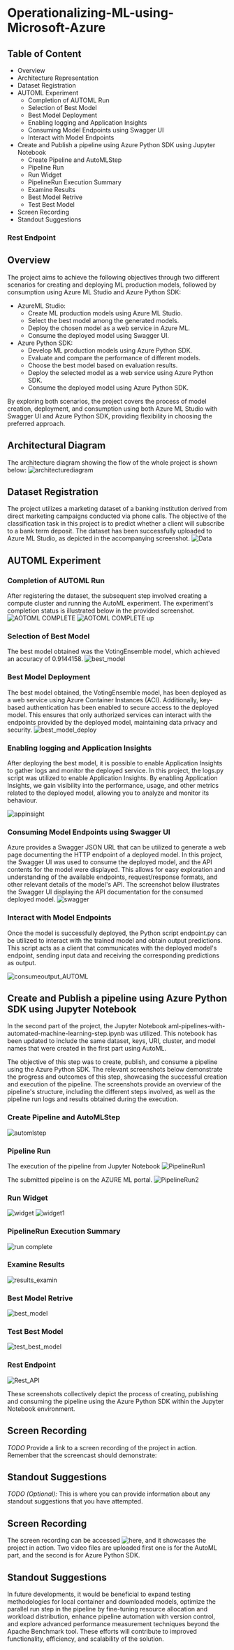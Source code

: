 # Operationalizing-ML-using-Microsoft-Azure
## Table of Content
- Overview
- Architecture Representation
- Dataset Registration
- AUTOML Experiment
  - Completion of AUTOML Run
  - Selection of Best Model
  - Best Model Deployment
  - Enabling logging and Application Insights
  - Consuming Model Endpoints using Swagger UI
  - Interact with Model Endpoints
- Create and Publish a pipeline using Azure Python SDK using Jupyter Notebook
  - Create Pipeline and AutoMLStep
  - Pipeline Run
  - Run Widget
  - PipelineRun Execution Summary
  - Examine Results
  - Best Model Retrive
  - Test Best Model
- Screen Recording
- Standout Suggestions


### Rest Endpoint

## Overview
The project aims to achieve the following objectives through two different scenarios for creating and deploying ML production models, followed by consumption using Azure ML Studio and Azure Python SDK:
- AzureML Studio:
  - Create ML production models using Azure ML Studio.
  - Select the best model among the generated models.
  - Deploy the chosen model as a web service in Azure ML.
  - Consume the deployed model using Swagger UI.
- Azure Python SDK:
  - Develop ML production models using Azure Python SDK.
  - Evaluate and compare the performance of different models.
  - Choose the best model based on evaluation results.
  - Deploy the selected model as a web service using Azure Python SDK.
  - Consume the deployed model using Azure Python SDK.

By exploring both scenarios, the project covers the process of model creation, deployment, and consumption using both Azure ML Studio with Swagger UI and Azure Python SDK, providing flexibility in choosing the preferred approach.

## Architectural Diagram
The  architecture diagram showing the flow of the whole project is shown below:
![architecturediagram](https://github.com/raohashim/Udacity_ML_With_Azure_NanoDegree_Projects/assets/50891264/257e4aa3-55fb-4cff-8426-af0d1f9b039e)

## Dataset Registration
The project utilizes a marketing dataset of a banking institution derived from direct marketing campaigns conducted via phone calls. The objective of the classification task in this project is to predict whether a client will subscribe to a bank term deposit. The dataset has been successfully uploaded to Azure ML Studio, as depicted in the accompanying screenshot. 
![Data](https://github.com/raohashim/Udacity_ML_With_Azure_NanoDegree_Projects/assets/50891264/bddded58-dfda-446f-aeab-666907ad6d86)

## AUTOML Experiment

### Completion of AUTOML Run
After registering the dataset, the subsequent step involved creating a compute cluster and running the AutoML experiment. The experiment's completion status is illustrated below in the provided screenshot.
![AOTOML COMPLETE](https://github.com/raohashim/Udacity_ML_With_Azure_NanoDegree_Projects/assets/50891264/83ff5922-074d-48c1-8a64-07ecf6724051)
![AOTOML COMPLETE up](https://github.com/raohashim/Udacity_ML_With_Azure_NanoDegree_Projects/assets/50891264/230d195d-ba4c-4e66-9ef7-80b2433a95fd)
### Selection of Best Model
The best model obtained was the VotingEnsemble model, which achieved an accuracy of 0.9144158.
![best_model](https://github.com/raohashim/Udacity_ML_With_Azure_NanoDegree_Projects/assets/50891264/c168b5d8-d7f9-4752-8ce7-bfb4d1ce3050)
### Best Model Deployment
The best model obtained, the VotingEnsemble model, has been deployed as a web service using Azure Container Instances (ACI). Additionally, key-based authentication has been enabled to secure access to the deployed model. This ensures that only authorized services can interact with the endpoints provided by the deployed model, maintaining data privacy and security.
![best_model_deploy](https://github.com/raohashim/Udacity_ML_With_Azure_NanoDegree_Projects/assets/50891264/a53ce91b-0c2f-45fa-b598-7f802b547426)
### Enabling logging and Application Insights
After deploying the best model, it is possible to enable Application Insights to gather logs and monitor the deployed service. In this project, the logs.py script was utilized to enable Application Insights. By enabling Application Insights, we gain visibility into the performance, usage, and other metrics related to the deployed model, allowing you to analyze and monitor its behaviour.

![appinsight](https://github.com/raohashim/Udacity_ML_With_Azure_NanoDegree_Projects/assets/50891264/d320292d-7693-4097-bdf2-04ab41f4fff2)

### Consuming Model Endpoints using Swagger UI
Azure provides a Swagger JSON URL that can be utilized to generate a web page documenting the HTTP endpoint of a deployed model. In this project, the Swagger UI was used to consume the deployed model, and the API contents for the model were displayed. This allows for easy exploration and understanding of the available endpoints, request/response formats, and other relevant details of the model's API. The screenshot below illustrates the Swagger UI displaying the API documentation for the consumed deployed model.
![swagger](https://github.com/raohashim/Udacity_ML_With_Azure_NanoDegree_Projects/assets/50891264/940cb903-8c8c-44c7-8415-c3421b81f4fc)

### Interact with Model Endpoints 
Once the model is successfully deployed, the Python script endpoint.py can be utilized to interact with the trained model and obtain output predictions. This script acts as a client that communicates with the deployed model's endpoint, sending input data and receiving the corresponding predictions as output.

![consumeoutput_AUTOML](https://github.com/raohashim/Udacity_ML_With_Azure_NanoDegree_Projects/assets/50891264/94433644-ce58-4ba5-acb8-2ed24f9da1cf)

## Create and Publish a pipeline using Azure Python SDK using Jupyter Notebook
In the second part of the project, the Jupyter Notebook aml-pipelines-with-automated-machine-learning-step.ipynb was utilized. This notebook has been updated to include the same dataset, keys, URI, cluster, and model names that were created in the first part using AutoML.

The objective of this step was to create, publish, and consume a pipeline using the Azure Python SDK. The relevant screenshots below demonstrate the progress and outcomes of this step, showcasing the successful creation and execution of the pipeline. The screenshots provide an overview of the pipeline's structure, including the different steps involved, as well as the pipeline run logs and results obtained during the execution.
### Create Pipeline and AutoMLStep

![automlstep](https://github.com/raohashim/Udacity_ML_With_Azure_NanoDegree_Projects/assets/50891264/0619a1d3-8e31-46bd-ab45-7f444196adbc)

### Pipeline Run
The execution of the pipeline from Jupyter Notebook
![PipelineRun1](https://github.com/raohashim/Udacity_ML_With_Azure_NanoDegree_Projects/assets/50891264/60c6b266-8066-4abc-bac8-15efff634c0f)

The submitted pipeline is on the AZURE ML portal.
![PipelineRun2](https://github.com/raohashim/Udacity_ML_With_Azure_NanoDegree_Projects/assets/50891264/649f1df2-bd0e-4eb2-bfb0-d8b302feab15)

### Run Widget
![widget](https://github.com/raohashim/Udacity_ML_With_Azure_NanoDegree_Projects/assets/50891264/c826ac4b-4bc8-414e-bfcc-6715be9214e3)
![widget1](https://github.com/raohashim/Udacity_ML_With_Azure_NanoDegree_Projects/assets/50891264/4646bb36-b3e6-493b-b4e6-52825c582a78)

### PipelineRun Execution Summary
![run complete](https://github.com/raohashim/Udacity_ML_With_Azure_NanoDegree_Projects/assets/50891264/80141a81-3828-447b-bff0-4f7163f994f5)

### Examine Results
![results_examin](https://github.com/raohashim/Udacity_ML_With_Azure_NanoDegree_Projects/assets/50891264/25b682ef-6240-41fb-9262-e7f5dd904501)

### Best Model Retrive
![best_model](https://github.com/raohashim/Udacity_ML_With_Azure_NanoDegree_Projects/assets/50891264/1598328b-2e89-4360-8de8-2512222e58f7)

### Test Best Model
![test_best_model](https://github.com/raohashim/Udacity_ML_With_Azure_NanoDegree_Projects/assets/50891264/85bb7b6e-8edd-41df-b19b-2be2c296dd8f)

### Rest Endpoint
![Rest_API](https://github.com/raohashim/Udacity_ML_With_Azure_NanoDegree_Projects/assets/50891264/2332994c-9835-4ae3-9436-bc772c121af6)


These screenshots collectively depict the process of creating, publishing and consuming the pipeline using the Azure Python SDK within the Jupyter Notebook environment.

## Screen Recording
*TODO* Provide a link to a screen recording of the project in action. Remember that the screencast should demonstrate:

## Standout Suggestions
*TODO (Optional):* This is where you can provide information about any standout suggestions that you have attempted.


## Screen Recording
The screen recording can be accessed ![here](), and it showcases the project in action. Two video files are uploaded first one is for the AutoML part, and the second is for Azure Python SDK.

## Standout Suggestions
In future developments, it would be beneficial to expand testing methodologies for local container and downloaded models, optimize the parallel run step in the pipeline by fine-tuning resource allocation and workload distribution, enhance pipeline automation with version control, and explore advanced performance measurement techniques beyond the Apache Benchmark tool. These efforts will contribute to improved functionality, efficiency, and scalability of the solution.
